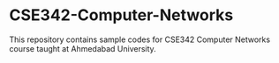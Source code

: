 # CSE342-Computer-Networks
This repository contains sample codes for CSE342 Computer Networks course taught at Ahmedabad University.
